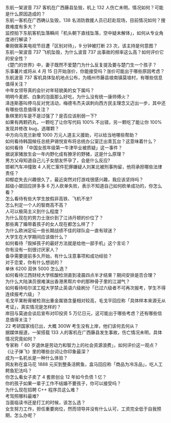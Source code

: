 东航一架波音 737 客机在广西藤县坠毁，机上 132 人伤亡未明，情况如何？可能是什么原因造成的？  
东航一客机在广西确认坠毁，138 名消防救援人员已赶赴现场，目前情况如何？搜救难度有多大？  
监控拍下东航客机坠落瞬间「机头朝下直线坠落，空中疑未解体」，如何从专业角度进行解读？  
秦刚做客美电视节目遭「区别对待」，9 分钟被打断 23 次，该主持是何意图？  
东航一架波音 737 飞机坠毁，为什么波音 737 出事故的频率这么高？如何评价它的安全性？  
《楚门的世界》中，妻子既然不爱楚门为什么反复提及要与楚门生一个孩子？  
乐事薯片或将从 4 月 15 日开始涨价，你能接受吗？涨价可能出于哪些原因考虑？  
东航波音 737 客机具体坠机地点公布，为梧州市藤县琅南镇莫埌村，有哪些信息值得关注？  
中年女领导真的会针对年轻貌美的女下属吗？  
明明今麦郎、白象的泡面那么好吃，为什么没有统一康师傅火？  
泽连斯基叫停乌反对党活动，梅德韦杰夫讽刺向西方民主理念又迈出一步，其中还有哪些信息值得关注？  
象棋里的车是不是过强了？是否应该削弱一下?  
如果有两颗药丸，一颗吃了让你写代码 100% 不出错，另一颗吃了能让你 100% 发现并修改 bug，选哪颗？  
中方向乌克兰新增 1000 万元人道主义援助，可以给当地哪些帮助？  
如何看待韩国候任总统尹锡悦宣布将总统办公室迁出青瓦台？这意味着什么？  
如何看待 「中国女孩年级第一牛津毕业被质疑」这一事件？  
据说家猪放生会一年内野化成有獠牙的野猪，这是什么原理？  
男方父母知道自己儿子女朋友怀孕了，会是什么反应?  
邯郸汽车冲撞致 4 人死亡案件犯罪嫌疑人刘某北被刑事拘留，他将承担哪些法律责任？  
抑郁症失去兴趣很久了，最近突然对打游戏很感兴趣，我应该坚持吗？  
超级小桀回应拼多多 6 万人砍单失败，表示不知道自己如何砍单成功的，你怎么看？  
怎么看待有些大学生放假非高铁、飞机不坐?  
怎么判定一个人的智商高不高？  
人可以极简主义到什么程度？  
为什么现在的劳力士涨价到了江诗丹顿的价位了？  
那些离了婚带着孩子的女人现在都怎么样了？  
为什么欧洲足坛一些长期战绩不佳的球队会一直有球迷？  
大学生在大学期间应该做什么？  
如何看待「毁掉孩子的最好方法就是给他一部手机」这个言论？  
你有没有一刻很讨厌家人？  
备孕需要提前多久开始，有什么注意事项和成功经验？  
对于恋爱，你有什么想说的？  
单休 6200 双休 5000 怎么选？  
如何看待江西财经大学核酸检测直到凌晨四点半才结束？期间安排是否合理？  
为什么大陆演员很难演出香港黑帮片中的那种骨子里的江湖气？  
如何看待哈尔滨工程大学禁止英语六级刷分「已过六级者不可再次报考，学生不得连续报考六级」？  
毛戈平某粉膏被检测出重金属铬含量相对较高，毛戈平回应称「具体样本来源无从考证」，真实情况是怎样的？  
岸田与莫迪会谈后宣布对印投资 5 万亿日元，这可能出于哪些考虑？还有哪些信息值得关注？  
22 考研国家线已出，大概 300W 考生没有上岸，他们该何去何从？  
据媒体报道，一架搭载 133 人的客机在广西藤县发生事故，伤亡情况未明，具体情况究竟如何？  
专家称「 60 岁退休是劳动力和智力上的社会资源浪费」，如何评价这一观点？  
《让子弹飞》里的哪些台词让你印象最深？  
成为一名机长是一种什么体验？  
网友称在盒马花 1888 元买到整条活鳄鱼，盒马回应称「商品为冷冻品」，吃人工鳄鱼犯法吗？  
你怎么看女子卖了 4 套房创业 12 年如今负债 1 亿？  
你的孩子如果一辈子工作不结婚不要孩子，你可以接受吗？  
为什么现在招聘 C++ 程序员这么难？  
考驾照哪科最难?  
当面临读书还是打工的时候，该怎么选？  
女生努力工作，担任重要岗位，然而领导并没有什么认可，工资完全低于自我预期，怎么办呢？  
